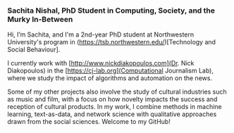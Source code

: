 ### Sachita Nishal, PhD Student in Computing, Society, and the Murky In-Between

Hi, I’m Sachita, and I'm a 2nd-year PhD student at Northwestern University's program in (https://tsb.northwestern.edu/)[Technology and Social Behaviour]. 

I currently work with [http://www.nickdiakopoulos.com](Dr. Nick Diakopoulos) in the [https://cj-lab.org](Computational Journalism Lab), where we study the impact of algorithms and automation on the news. 

Some of my other projects also involve the study of cultural industries such as music and film, with a focus on how novelty impacts the success and reception of cultural products. In my work, I combine methods in machine learning, text-as-data, and network science with qualitative approaches drawn from the social sciences. Welcome to my GitHub!


<!--
**nishalsach/nishalsach** is a ✨ _special_ ✨ repository because its `README.md` (this file) appears on your GitHub profile.

Here are some ideas to get you started:

- 🔭 I’m currently working on ...
- 🌱 I’m currently learning ...
- 👯 I’m looking to collaborate on ...
- 🤔 I’m looking for help with ...
- 💬 Ask me about ...
- 📫 How to reach me: ...
- 😄 Pronouns: ...
- ⚡ Fun fact: ...
-->
